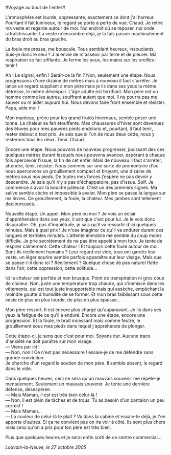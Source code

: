 #Voyage au bout de l'enfer#

L'atmosphère est lourde, oppressante, exactement ce dont j'ai horreur. Pourtant il fait lumineux, le regard se porte à perte de vue. Chaud. Je retire ma veste et regarde autour de moi. Nul endroit où se reposer, nul onde rafraîchissante. La veste m'encombre déjà, je la fais passer machinalement du bras droit au bras gauche.

La foule me presse, me bouscule. Tous semblent heureux, insouciants. Suis-je donc le seul ?
J'ai envie de m'asseoir par terre et de pleurer. Ma respiration se fait sifflante. Je ferme les yeux, les mains sur les oreilles : tenir !

Ah ! Le signal, enfin ! Serait-ce la fin ? Non, seulement une étape. Nous progressons d'une dizaine de mètres mais à nouveau il faut s'arrêter. Je lance un regard suppliant à mon père mais je lis dans ses yeux la même détresse, le même désespoir.
L'âge adulte est terrifiant. Mon père est un homme comme les autres, souffrant autant que moi. Il ne pourra pas me sauver ou m'aider aujourd'hui. Nous devons faire front ensemble et résister. Papa, aide moi !

Mon manteau, prévu pour les grand froids hivernaux, semble peser une tonne. La chaleur se fait étouffante. Mes chaussures d'hiver sont devenues des étuves pour mes pauvres pieds endoloris et, pourtant, il faut tenir, rester debout à tout prix. Je sais que si l'un de nous deux cède, nous y resterons tous les deux. Tenir. Chaud.

Encore une étape. Nous pouvons de nouveau progresser, jouissant des ces quelques mètres durant lesquels nous pouvons avancer, espérant à chaque fois apercevoir l'issue, la fin de cet enfer. Mais de nouveau il faut s'arrêter, attendre, tenir, résister. Nous sommes sur une sorte de promontoire d'où nous apercevons un grouillement compact et bruyant, une dizaine de mètres sous nos pieds. De toutes mes forces j'espère ne pas devoir y descendre. Je sais qu'il n'y a pas d'échappatoire, pas d'issue. Soif. Je commence à avoir la bouche pâteuse. C'est un des premiers signes. Ma salive semble sèche et impossible à avaler. Mon père se passe la langue sur les lèvres. Ce grouillement, la foule, la chaleur. Mes jambes sont tellement douloureuses...

Nouvelle étape. Un appel. Mon père ou moi ? Je vois un éclair d'appréhension dans ses yeux, il sait que c'est pour lui. Je le vois donc disparaître. Oh, pas d'inquiétude, je sais qu'il va ressortir d'ici quelques minutes. Mais à quel prix ! Je n'ose imaginer ce qu'il va endurer durant ces longues et terribles minutes. L'attente immobile me semble du coup moins difficile. Je prie secrètement de ne pas être appelé à mon tour. Je tente de respirer calmement. Cette chaleur ! Et toujours cette foule autour de moi. Sont-ils réellement humains ? Leur regard est vide, tous ont gardés leur veste, un léger sourire semble parfois apparaître sur leur visage. Mais que se passe-t-il donc ici ? Réellement ? Quelque chose de pas naturel flotte dans l'air, cette oppression, cette solitude...

Ici la chaleur est perfide et non brusque. Point de transpiration ni gros coup de chaleur. Non, juste une température trop chaude, qui s'immisce dans les vêtements, qui est tout juste insupportable mais qui assèche, empêchant la moindre goutte d'humidité de se former. Et mon bras faiblissant sous cette veste de plus en plus lourde, de plus en plus épaisse...

Mon père ressort. Il est encore plus chargé qu'auparavant. Je lis dans ses yeux la fatigue de ce qu'il a enduré. Encore une étape, encore une progression. Et la foule, le bruit incessant mais comme feutré, le grouillement sous mes pieds dans lequel j'appréhende de plonger.

Cette étape-ci, je sens que c'est pour moi. Soyons dur. Aucune trace d'anxiété ne doit paraître sur mon visage.  
— Viens par ici !  
— Non, non ! Ce n'est pas nécessaire ! essaie-je de me défendre sans grande conviction.  
Je cherche d'un regard le soutien de mon père. Il semble absent, le regard dans le vide.

Dans quelques heures, ceci ne sera qu'un mauvais souvenir me répète-je mentalement. Seulement un mauvais souvenir. Je tente une dernière défense, désespérée.  
— Mais Maman, il est est très bien celui-là !  
— Non, il est plein de tâches et de trous. Tu as besoin d'un pantalon un peu correct !  
— Mais Maman…  
— La couleur de celui-là te plaît ? Va dans la cabine et essaie-le déjà, je t'en apporte d'autres. Si ça ne convient pas on ira voir à côté. Ils sont plus chers mais celui qu'on a pris pour ton père est très bien.  


Plus que quelques heures et je serai enfin sorti de ce centre commercial... 

*Louvain-la-Neuve, le 27 octobre 2005*
